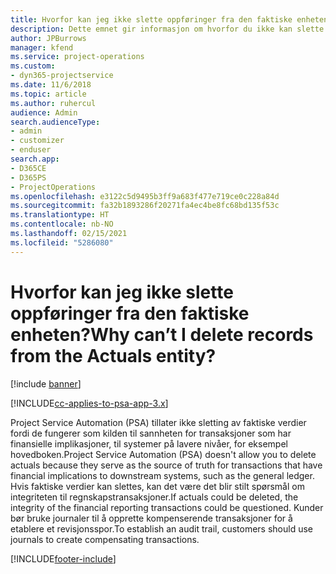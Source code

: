 ```yaml
---
title: Hvorfor kan jeg ikke slette oppføringer fra den faktiske enheten?
description: Dette emnet gir informasjon om hvorfor du ikke kan slette oppføringer fra den faktiske enheten.
author: JPBurrows
manager: kfend
ms.service: project-operations
ms.custom:
- dyn365-projectservice
ms.date: 11/6/2018
ms.topic: article
ms.author: ruhercul
audience: Admin
search.audienceType:
- admin
- customizer
- enduser
search.app:
- D365CE
- D365PS
- ProjectOperations
ms.openlocfilehash: e3122c5d9495b3ff9a683f477e719ce0c228a84d
ms.sourcegitcommit: fa32b1893286f20271fa4ec4be8fc68bd135f53c
ms.translationtype: HT
ms.contentlocale: nb-NO
ms.lasthandoff: 02/15/2021
ms.locfileid: "5286080"
---
```

# <a name="why-cant-i-delete-records-from-the-actuals-entity"></a><span data-ttu-id="34027-103">Hvorfor kan jeg ikke slette oppføringer fra den faktiske enheten?</span><span class="sxs-lookup"><span data-stu-id="34027-103">Why can’t I delete records from the Actuals entity?</span></span>

[!include [banner](../includes/psa-now-project-operations.md)]

[!INCLUDE[cc-applies-to-psa-app-3.x](../includes/cc-applies-to-psa-app-3x.md)]

<span data-ttu-id="34027-104">Project Service Automation (PSA) tillater ikke sletting av faktiske verdier fordi de fungerer som kilden til sannheten for transaksjoner som har finansielle implikasjoner, til systemer på lavere nivåer, for eksempel hovedboken.</span><span class="sxs-lookup"><span data-stu-id="34027-104">Project Service Automation (PSA) doesn't allow you to delete actuals because they serve as the source of truth for transactions that have financial implications to downstream systems, such as the general ledger.</span></span> <span data-ttu-id="34027-105">Hvis faktiske verdier kan slettes, kan det være det blir stilt spørsmål om integriteten til regnskapstransaksjoner.</span><span class="sxs-lookup"><span data-stu-id="34027-105">If actuals could be deleted, the integrity of the financial reporting transactions could be questioned.</span></span> <span data-ttu-id="34027-106">Kunder bør bruke journaler til å opprette kompenserende transaksjoner for å etablere et revisjonsspor.</span><span class="sxs-lookup"><span data-stu-id="34027-106">To establish an audit trail, customers should use journals to create compensating transactions.</span></span>



[!INCLUDE[footer-include](../includes/footer-banner.md)]